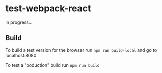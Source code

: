 # test-webpack-react

in progress...

## Build

To build a test version for the browser run `npm run build-local` and go to localhost:8080

To test a "poduction" build run `npm run build`